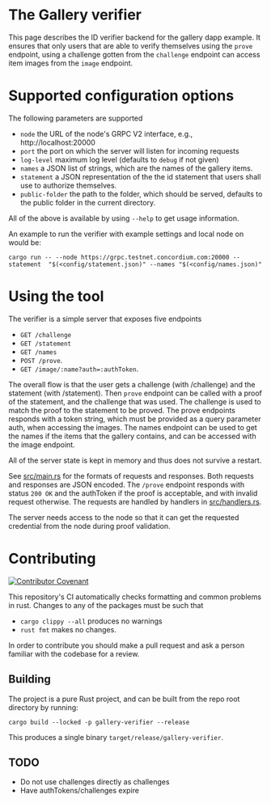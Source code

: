 # The Gallery verifier

This page describes the ID verifier backend for the gallery dapp example. It ensures that only users that are able to verify themselves using the `prove` endpoint, using a challenge gotten from the `challenge` endpoint can access item images from the `image` endpoint.

# Supported configuration options

The following parameters are supported

-   `node` the URL of the node's GRPC V2 interface, e.g., http://localhost:20000
-   `port` the port on which the server will listen for incoming requests
-   `log-level` maximum log level (defaults to `debug` if not given)
-   `names` a JSON list of strings, which are the names of the gallery items.
-   `statement` a JSON representation of the the id statement that users shall use to authorize themselves.
-   `public-folder` the path to the folder, which should be served, defaults to the public folder in the current directory.

All of the above is available by using `--help` to get usage information.

An example to run the verifier with example settings and local node on would be:

```
cargo run -- --node https://grpc.testnet.concordium.com:20000 --statement  "$(<config/statement.json)" --names "$(<config/names.json)"
```

# Using the tool

The verifier is a simple server that exposes five endpoints

-   `GET /challenge`
-   `GET /statement`
-   `GET /names`
-   `POST /prove`.
-   `GET /image/:name?auth=:authToken`.

The overall flow is that the user gets a challenge (with /challenge) and the statement (with /statement).
Then `prove` endpoint can be called with a proof of the statement, and the challenge that was used.
The challenge is used to match the proof to the statement to be proved. The prove endpoints responds with a token string, which must be provided as a query parameter auth, when accessing the images.
The names endpoint can be used to get the names if the items that the gallery contains, and can be accessed with the image endpoint.

All of the server state is kept in memory and thus does not survive a restart.

See [src/main.rs](./src/main.rs) for the formats of requests and responses. Both
requests and responses are JSON encoded. The `/prove` endpoint responds with
status `200 OK` and the authToken if the proof is acceptable, and with invalid request otherwise.
The requests are handled by handlers in [src/handlers.rs](./src/handlers.rs).

The server needs access to the node so that it can get the requested credential
from the node during proof validation.

# Contributing

[![Contributor Covenant](https://img.shields.io/badge/Contributor%20Covenant-2.0-4baaaa.svg)](https://github.com/Concordium/.github/blob/main/.github/CODE_OF_CONDUCT.md)

This repository's CI automatically checks formatting and common problems in rust.
Changes to any of the packages must be such that

-   `cargo clippy --all` produces no warnings
-   `rust fmt` makes no changes.

In order to contribute you should make a pull request and ask a person familiar with the codebase for a review.

## Building

The project is a pure Rust project, and can be built from the repo root directory by running:

```shell
cargo build --locked -p gallery-verifier --release
```

This produces a single binary `target/release/gallery-verifier`.

## TODO

-   Do not use challenges directly as challenges
-   Have authTokens/challenges expire

